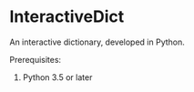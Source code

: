 # InteractiveDict
An interactive dictionary, developed in Python.

Prerequisites:
1. Python 3.5 or later
